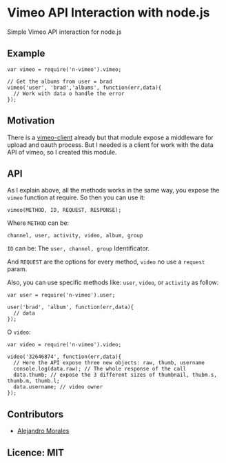 # Vimeo API Interaction with node.js

Simple Vimeo API interaction for node.js

## Example

    var vimeo = require('n-vimeo').vimeo;

    // Get the albums from user = brad
    vimeo('user', 'brad','albums', function(err,data){
      // Work with data o handle the error
    });

## Motivation

There is a [vimeo-client](https://github.com/tih-ra/vimeo-client) already but that module expose a middleware for upload and oauth process. 
But I needed is a client for work with the data API of vimeo, so I created this module.

## API

As I explain above, all the methods works in the same way, you expose the `vimeo` function at require. So
then you can use it:

    vimeo(METHOD, ID, REQUEST, RESPONSE);

Where `METHOD` can be:

    channel, user, activity, video, album, group

`ID` can be: The `user, channel, group` Identificator.

And `REQUEST` are the options for every method, `video` no use a `request` param.

Also, you can use specific methods like: `user`, `video`, or `activity` as follow:

    var user = require('n-vimeo').user;

    user('brad', 'album', function(err,data){
      // data
    });

O `video`:
  
    var video = require('n-vimeo').video;

    video('32646874', function(err,data){
      // Here the API expose three new objects: raw, thumb, username
      console.log(data.raw); // The whole response of the call
      data.thumb; // expose the 3 different sizes of thumbnail, thubm.s, thumb.m, thumb.l;
      data.username; // video owner
    });

    

## Contributors

* [Alejandro Morales](http://alejandromorales.co.cc)

## Licence:  MIT
